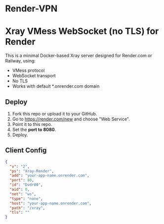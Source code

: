 # Render-VPN
# Xray VMess WebSocket (no TLS) for Render

This is a minimal Docker-based Xray server designed for Render.com or Railway, using:
- VMess protocol
- WebSocket transport
- No TLS
- Works with default *.onrender.com domain

## Deploy

1. Fork this repo or upload it to your GitHub.
2. Go to https://render.com/new and choose "Web Service".
3. Point it to this repo.
4. Set the **port to 8080**.
5. Deploy.

## Client Config

```json
{
  "v": "2",
  "ps": "Xray-Render",
  "add": "your-app-name.onrender.com",
  "port": 80,
  "id": "Dvdr00",
  "aid": 0,
  "net": "ws",
  "type": "none",
  "host": "your-app-name.onrender.com",
  "path": "/xray",
  "tls": ""
}
